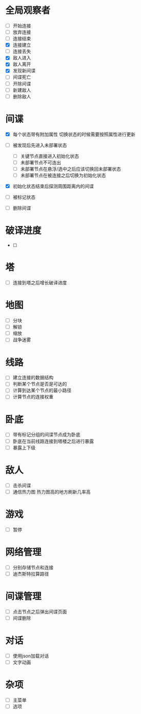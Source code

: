 # 全局观察者
- [ ] 开始连接
- [ ] 放弃连接
- [ ] 连接结束
- [x] 连接建立
- [ ] 连接丢失
- [x] 敌人进入
- [x] 敌人离开
- [x] 发现新间谍
- [ ] 间谍死亡
- [ ] 开除间谍
- [ ] 新建敌人
- [ ] 删除敌人

# 间谍
- [x] 每个状态带有附加属性 切换状态的时候需要按照属性进行更新
- [ ] 被发现后先进入未部署状态
	- [ ] 关键节点直接进入初始化状态
	- [ ] 未部署节点不可连出
	- [ ] 未部署节点在悬浮/选中之后应该切换回未部署状态
	- [ ] 未部署节点在被连接之后切换为初始化状态
- [x] 初始化状态结束后探测周围距离内的间谍

- [ ] 被标记状态
- [ ] 删除间谍

# 破译进度
- [ ] 

# 塔
- [ ] 连接到塔之后增长破译进度

# 地图
- [ ] 分块
- [ ] 解锁
- [ ] 缩放
- [ ] 战争迷雾

# 线路
- [ ] 建立连接的数据结构
- [ ] 判断某个节点是否是可达的
- [ ] 计算到达某个节点的最小路径
- [ ] 计算节点的连接权重

# 卧底
- [ ] 带有标记分组的间谍节点成为卧底
- [ ] 卧底在当前线路连接到塔楼之后进行暴露
- [ ] 暴露上下级

# 敌人
- [ ] 击杀间谍
- [ ] 通信热力图 热力图高的地方刷新几率高

# 游戏
- [ ] 暂停

# 网络管理
- [ ] 分别存储节点和连接
- [ ] 迪杰斯特拉算路径

# 间谍管理
- [ ] 点击节点之后弹出间谍页面
- [ ] 间谍删除

# 对话
- [ ] 使用json加载对话
- [ ] 文字动画

# 杂项
- [ ] 主菜单
- [ ] 选项